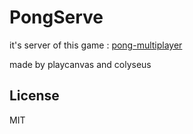 # PongServe

it's server of this game : [pong-multiplayer](https://playcanvas.com/project/620126/overview/pongmultiplayer)

made by playcanvas and colyseus



## License

MIT
